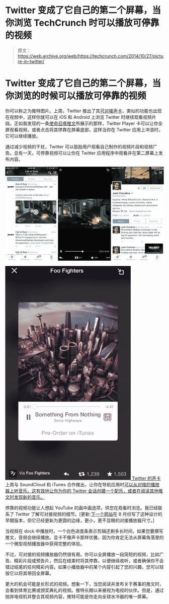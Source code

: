 # Twitter 变成了它自己的第二个屏幕，当你浏览 TechCrunch 时可以播放可停靠的视频

> 原文：<https://web.archive.org/web/https://techcrunch.com/2014/10/27/picture-in-twitter/>

# Twitter 变成了它自己的第二个屏幕，当你浏览的时候可以播放可停靠的视频

你可以称之为推特图片。上周，Twitter 推出了其[可对接声卡](https://web.archive.org/web/20221207004824/https://beta.techcrunch.com/2014/10/17/music-in-twitter-not-twitter-music/)，类似的功能也出现在视频中，这样你就可以在 iOS 和 Android 上浏览 Twitter 时继续观看视频片段。正如我发现的一条[使命召唤推文](https://web.archive.org/web/20221207004824/https://twitter.com/callofduty/status/525681314200944641)所展示的那样，Twitter Player 卡可以让你全屏观看视频，或者点击将其停靠在屏幕底部，这样当你在 Twitter 应用上冲浪时，它可以继续播放。

通过减少视频的干扰，Twitter 可以鼓励用户观看自己制作的视频片段和视频广告。总有一天，可停靠视频可以让你在 Twitter 应用程序中观看并在第二屏幕上发布内容。

![Picture In Twitter Screenshots](img/d70090529df4ceebc83df3c11d19e2af.png)

[![img_5218](img/6581ccb060e28594c54390d0a0ccd9e1.png) Twitter 的声卡](https://web.archive.org/web/20221207004824/https://blog.twitter.com/2014/introducing-a-new-audio-experience-on-twitter)上周与 SoundCloud 和 iTunes 合作推出，让你在导航应用时[可以从对接的播放器上听音乐。这有效地让你为你的 Twitter 会话创建一个配乐，或者在阅读其他推文时发现新的音乐。](https://web.archive.org/web/20221207004824/https://beta.techcrunch.com/2014/10/17/music-in-twitter-not-twitter-music/)

停靠的视频功能让人想起 YouTube 的画中画选项，供您在观看时浏览。我已经联系了 Twitter 了解可对接视频的细节。[更新:[下一个网站](https://web.archive.org/web/20221207004824/http://thenextweb.com/twitter/2014/08/21/twitter-ios-now-lets-watch-videos-minimized-view-browsing-timeline/)在 8 月份写了这种设计的早期版本，但它已经更新为更圆的边缘，更小，更不显眼的对接播放器尺寸。]

当视频在 dock 中播放时，一个白色进度条表示剪辑还剩多长时间，如果您要撰写推文，音频会继续播放。显卡不像声卡那样优雅，因为你肯定无法从屏幕角落里的一个微型视频播放器中获得完整的体验。

不过，可对接的视频播放器仍然很有用。你可以全屏播放一段简短的视频，比如广告、精彩片段或预告片，然后在结束时将其停靠，以便继续收听，或者确保你不会错过结尾的任何精彩内容。如果小播放器中的某个内容引起了您的兴趣，您可以轻按它以将其带回全屏幕。

更大的机会可能是长形式的视频。想象一下，当您阅读并发布关于赛事的推文时，会看到体育比赛或颁奖典礼的视频。推特长期以来被视为电视的伙伴。但是，通过抛弃电视机并整合其视频内容，推特可能是你走向全球水冷器的唯一屏幕。